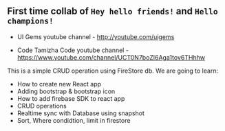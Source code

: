 ## First time collab of `Hey hello friends!` and `Hello champions!`

- UI Gems youtube channel - http://youtube.com/uigems

- Code Tamizha Code youtube channel - https://www.youtube.com/channel/UCT0N7boZl6Aga1tov6THhhw


This is a simple CRUD operation using FireStore db.
We are going to learn:
- How to create new React app
- Adding bootstrap & bootstrap icon
- How to add firebase SDK to react app
- CRUD operations
- Realtime sync with Database using snapshot
- Sort, Where condidtion, limit in firestore

